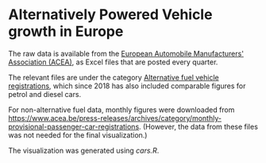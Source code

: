 # Alternatively Powered Vehicle growth in Europe

The raw data is available from the [European Automobile Manufacturers' Association (ACEA)](https://www.acea.be/),
as Excel files that are posted every quarter.

The relevant files are under the category [Alternative fuel vehicle registrations](https://www.acea.be/statistics/tag/category/electric-and-alternative-vehicle-registrations), which since 2018 has also included comparable figures for petrol and diesel cars.

For non-alternative fuel data, monthly figures were downloaded from https://www.acea.be/press-releases/archives/category/monthly-provisional-passenger-car-registrations. (However, the data from these files was not needed for the final visualization.)

The visualization was generated using _cars.R_.
